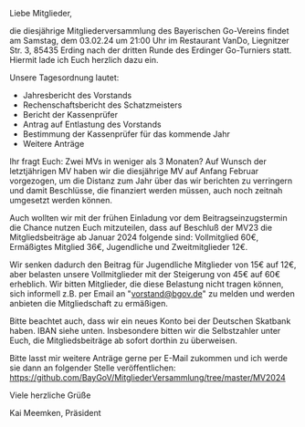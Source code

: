 Liebe Mitglieder,

die diesjährige Mitgliederversammlung des Bayerischen Go-Vereins findet am Samstag, dem 03.02.24 um 21:00 Uhr im Restaurant VanDo, Liegnitzer Str. 3, 85435 Erding nach der dritten Runde des Erdinger Go-Turniers statt. Hiermit lade ich Euch herzlich dazu ein.

Unsere Tagesordnung lautet:

 * Jahresbericht des Vorstands
 * Rechenschaftsbericht des Schatzmeisters
 * Bericht der Kassenprüfer
 * Antrag auf Entlastung des Vorstands
 * Bestimmung der Kassenprüfer für das kommende Jahr
 * Weitere Anträge

Ihr fragt Euch: Zwei MVs in weniger als 3 Monaten? Auf Wunsch der letztjährigen MV haben wir die diesjährige MV auf Anfang Februar vorgezogen, um die Distanz zum Jahr über das wir berichten zu verringern und damit Beschlüsse, die finanziert werden müssen, auch noch zeitnah umgesetzt werden können.

Auch wollten wir mit der frühen Einladung vor dem Beitragseinzugstermin die Chance nutzen Euch mitzuteilen, dass auf Beschluß der MV23 die Mitgliedsbeiträge ab Januar 2024 folgende sind: Vollmitglied 60€, Ermäßigtes Mitglied 36€, Jugendliche und Zweitmitglieder 12€.

Wir senken dadurch den Beitrag für Jugendliche Mitglieder von 15€ auf 12€, aber belasten unsere Vollmitglieder mit der Steigerung von 45€ auf 60€ erheblich. Wir bitten Mitglieder, die diese Belastung nicht tragen können, sich informell z.B. per Email an "vorstand@bgov.de" zu melden und werden anbieten die Mitgliedschaft zu ermäßigen.

Bitte beachtet auch, dass wir ein neues Konto bei der Deutschen Skatbank haben. IBAN siehe unten. Insbesondere bitten wir die Selbstzahler unter Euch, die Mitgliedsbeiträge ab sofort dorthin zu überweisen.

Bitte lasst mir weitere Anträge gerne per E-Mail zukommen und ich werde sie dann an folgender Stelle veröffentlichen: https://github.com/BayGoV/MitgliederVersammlung/tree/master/MV2024

Viele herzliche Grüße

Kai Meemken, Präsident
